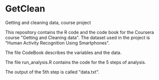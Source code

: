# GetClean
Getting and cleaning data, course project


This repository contains the R code and the code book for the Coursera course "Getting and Cleaning data".
The dataset used in the project is "Human Activity Recognition Using Smartphones".

The file CodeBook describes the variables and the data.

The file run_analysis.R contains the code for the 5 steps of analysis. 

The output of the 5th step is called "data.txt".
